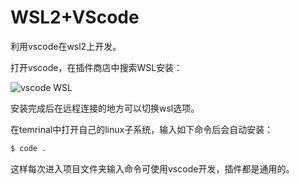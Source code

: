 # WSL2+VScode

利用vscode在wsl2上开发。

打开vscode，在插件商店中搜索WSL安装：

![vscode WSL](https://github.com/zihan987/wsl2-config/blob/main/image/vscodeWSL.png)

安装完成后在远程连接的地方可以切换wsl选项。

在temrinal中打开自己的linux子系统，输入如下命令后会自动安装：

```bash
$ code .
```

这样每次进入项目文件夹输入命令可使用vscode开发，插件都是通用的。

